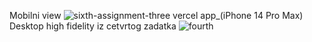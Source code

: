 Mobilni view ![sixth-assignment-three vercel app_(iPhone 14 Pro Max)](https://github.com/user-attachments/assets/f8791204-7315-474d-9d11-01f214e6b5eb)
Desktop high fidelity iz cetvrtog zadatka ![fourth](https://github.com/user-attachments/assets/d5711178-0dfa-4f72-8792-abced921b5fc)
